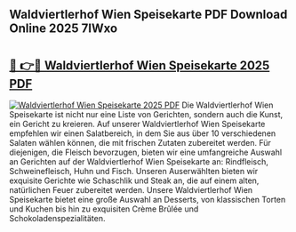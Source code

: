 ## Waldviertlerhof Wien Speisekarte PDF Download Online 2025 7IWxo

# <h2><a href="http://gc8tp2o.nevu.top/?p=Waldviertlerhof+Wien+Speisekarte">🔗 👉🔴 Waldviertlerhof Wien Speisekarte 2025 PDF</a></h2>

[![Waldviertlerhof Wien Speisekarte 2025 PDF](https://i.imgur.com/dBaPXMq.png)](http://gc8tp2o.nevu.top/?p=Waldviertlerhof+Wien+Speisekarte)
Die Waldviertlerhof Wien Speisekarte ist nicht nur eine Liste von Gerichten, sondern auch die Kunst, ein Gericht zu kreieren. Auf unserer Waldviertlerhof Wien Speisekarte empfehlen wir einen Salatbereich, in dem Sie aus über 10 verschiedenen Salaten wählen können, die mit frischen Zutaten zubereitet werden. Für diejenigen, die Fleisch bevorzugen, bieten wir eine umfangreiche Auswahl an Gerichten auf der Waldviertlerhof Wien Speisekarte an: Rindfleisch, Schweinefleisch, Huhn und Fisch. Unseren Auserwählten bieten wir exquisite Gerichte wie Schaschlik und Steak an, die auf einem alten, natürlichen Feuer zubereitet werden. Unsere Waldviertlerhof Wien Speisekarte bietet eine große Auswahl an Desserts, von klassischen Torten und Kuchen bis hin zu exquisiten Crème Brûlée und Schokoladenspezialitäten.
